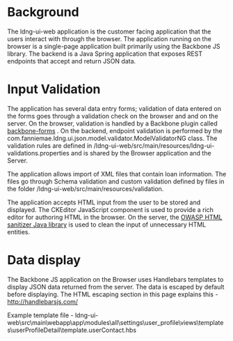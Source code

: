 # Background

The ldng-ui-web application is the customer facing application that the users interact with through the browser. The application running on the browser is a single-page application built primarily using the Backbone JS library. The backend is a Java Spring application that exposes REST endpoints that accept and return JSON data.

# Input Validation

The application has several data entry forms; validation of data entered on the forms goes through a validation check on the browser and and on the server. On the browser, validation is handled by a Backbone plugin called [backbone-forms](https://github.com/powmedia/backbone-forms#validation)
. On the backend, endpoint validation is performed by the com.fanniemae.ldng.ui.json.model.validator.ModelValidatorNG class. The validation rules are defined in /ldng-ui-web/src/main/resources/ldng-ui-validations.properties and is shared by the Browser application and the Server.

The application allows import of XML files that contain loan information. The files go through Schema validation and custom validation defined by files in the folder /ldng-ui-web/src/main/resources/validation.

The application accepts HTML input from the user to be stored and displayed. The CKEditor JavaScript component is used to provide a rich editor for authoring HTML in the browser. On the server, the [OWASP HTML sanitizer Java library](https://www.owasp.org/index.php/OWASP_Java_HTML_Sanitizer_Project) is used to clean the input of unnecessary HTML entities.    

# Data display

The Backbone JS application on the Browser uses Handlebars templates to display JSON data returned from the server. The data is escaped by default before displaying. The HTML escaping section in this page explains this - http://handlebarsjs.com/

Example template file - ldng-ui-web\src\main\webapp\app\modules\all\settings\user_profile\views\templates\userProfileDetail\template.userContact.hbs 
